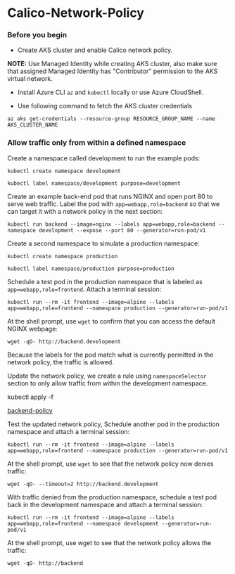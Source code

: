 # Calico-Network-Policy

### Before you begin
- Create AKS cluster and enable Calico network policy.

**NOTE:** Use Managed Identity while creating AKS cluster, also make sure that assigned Managed Identity 
has "Contributor" permission to the AKS virtual network. 

- Install Azure CLI `az` and `kubectl` locally or use Azure CloudShell.

- Use following command to fetch the AKS cluster credentials

``az aks get-credentials --resource-group RESOURCE_GROUP_NAME --name AKS_CLUSTER_NAME``

### Allow traffic only from within a defined namespace

Create a namespace called development to run the example pods:

`kubectl create namespace development`

`kubectl label namespace/development purpose=development`

Create an example back-end pod that runs NGINX and open port 80 to serve web traffic.
Label the pod with `app=webapp,role=backend` so that we can target it with a network policy in the next section:

`kubectl run backend --image=nginx --labels app=webapp,role=backend --namespace development --expose --port 80 --generator=run-pod/v1`

Create a second namespace to simulate a production namespace:

`kubectl create namespace production`

`kubectl label namespace/production purpose=production`

Schedule a test pod in the production namespace that is labeled as `app=webapp,role=frontend`. 
Attach a terminal session:

`kubectl run --rm -it frontend --image=alpine --labels app=webapp,role=frontend --namespace production --generator=run-pod/v1`

At the shell prompt, use `wget` to confirm that you can access the default NGINX webpage:

`wget -qO- http://backend.development`

Because the labels for the pod match what is currently permitted in the network policy, the traffic is allowed.

Update the network policy, we create a rule using `namespaceSelector` section to only allow traffic from within the development namespace.

kubectl apply -f 

[backend-policy](backend-policy.yaml)

Test the updated network policy, Schedule another pod in the production namespace and attach a terminal session:

`kubectl run --rm -it frontend --image=alpine --labels app=webapp,role=frontend --namespace production --generator=run-pod/v1`

At the shell prompt, use `wget` to see that the network policy now denies traffic:

`wget -qO- --timeout=2 http://backend.development`

With traffic denied from the production namespace, schedule a test pod back in the development namespace and attach a terminal session:

`kubectl run --rm -it frontend --image=alpine --labels app=webapp,role=frontend --namespace development --generator=run-pod/v1`

At the shell prompt, use wget to see that the network policy allows the traffic:

`wget -qO- http://backend`